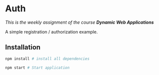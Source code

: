 # Auth

_This is the weekly assignment of the course **Dynamic Web Applications**_

A simple registration / authorization example.

## Installation

```bash
npm install # install all dependencies

npm start # Start application
```
